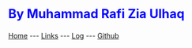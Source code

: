 <h2 style="color:blue; font-size:25px">By Muhammad Rafi Zia Ulhaq</h2>

[Home](https://rafizia.github.io/os232/) --- [Links](https://rafizia.github.io/os232/LINKS/) --- [Log](https://rafizia.github.io/os232/TXT/mylog.txt) --- [Github](https://github.com/rafizia/os232)
